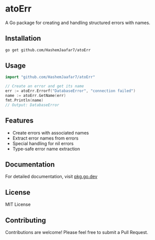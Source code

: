# atoErr

A Go package for creating and handling structured errors with names.

## Installation

```bash
go get github.com/HashemJaafar7/atoErr
```

## Usage

```go
import "github.com/HashemJaafar7/atoErr"

// Create an error and get its name
err := atoErr.Errorf("DatabaseError", "connection failed")
name := atoErr.GetName(err)
fmt.Println(name)
// Output: DatabaseError
```

## Features

- Create errors with associated names
- Extract error names from errors
- Special handling for nil errors
- Type-safe error name extraction

## Documentation

For detailed documentation, visit [pkg.go.dev](https://pkg.go.dev/github.com/HashemJaafar7/atoErr)

## License

MIT License

## Contributing

Contributions are welcome! Please feel free to submit a Pull Request.
